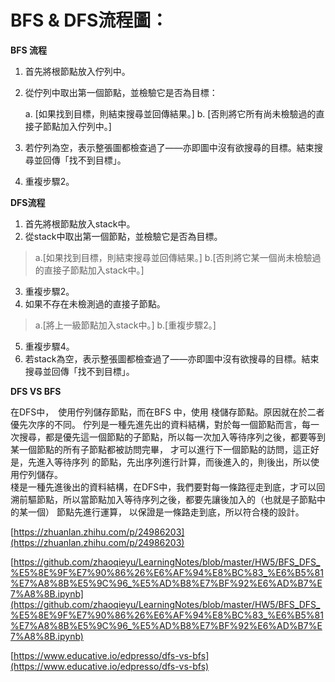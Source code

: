 # BFS & DFS流程圖：

**BFS 流程**
1.  首先將根節點放入佇列中。
2.  從佇列中取出第一個節點，並檢驗它是否為目標：

	   a. [如果找到目標，則結束搜尋並回傳結果。] 
	   b. [否則將它所有尚未檢驗過的直接子節點加入佇列中。]

3.  若佇列為空，表示整張圖都檢查過了——亦即圖中沒有欲搜尋的目標。結束搜尋並回傳「找不到目標」。
4.  重複步驟2。



**DFS流程**
1.  首先將根節點放入stack中。
2.  從stack中取出第一個節點，並檢驗它是否為目標。

> a.[如果找到目標，則結束搜尋並回傳結果。] b.[否則將它某一個尚未檢驗過的直接子節點加入stack中。]

3.  重複步驟2。
4.  如果不存在未檢測過的直接子節點。

> a.[將上一級節點加入stack中。] b.[重複步驟2。]

5.  重複步驟4。
6.  若stack為空，表示整張圖都檢查過了——亦即圖中沒有欲搜尋的目標。結束搜尋並回傳「找不到目標」。



**DFS VS BFS**

在DFS中，　使用佇列儲存節點，而在BFS 中，使用 棧儲存節點。原因就在於二者 優先次序的不同。
佇列是一種先進先出的資料結構，對於每一個節點而言，每一次搜尋，都是優先這一個節點的子節點，所以每一次加入等待序列之後，都要等到某一個節點的所有子節點都被訪問完畢， 才可以進行下一個節點的訪問，這正好是，先進入等待序列 的節點，先出序列進行計算，而後進入的，則後出，所以使用佇列儲存。  
棧是一種先進後出的資料結構，在DFS中，我們要對每一條路徑走到底，才可以回溯前驅節點，所以當節點加入等待序列之後，都要先讓後加入的（也就是子節點中的某一個） 節點先進行運算， 以保證是一條路走到底，所以符合棧的設計。


[https://zhuanlan.zhihu.com/p/24986203](https://zhuanlan.zhihu.com/p/24986203)

[https://github.com/zhaoqieyu/LearningNotes/blob/master/HW5/BFS_DFS_%E5%8E%9F%E7%90%86%26%E6%AF%94%E8%BC%83_%E6%B5%81%E7%A8%8B%E5%9C%96_%E5%AD%B8%E7%BF%92%E6%AD%B7%E7%A8%8B.ipynb](https://github.com/zhaoqieyu/LearningNotes/blob/master/HW5/BFS_DFS_%E5%8E%9F%E7%90%86%26%E6%AF%94%E8%BC%83_%E6%B5%81%E7%A8%8B%E5%9C%96_%E5%AD%B8%E7%BF%92%E6%AD%B7%E7%A8%8B.ipynb)

[https://www.educative.io/edpresso/dfs-vs-bfs](https://www.educative.io/edpresso/dfs-vs-bfs)




